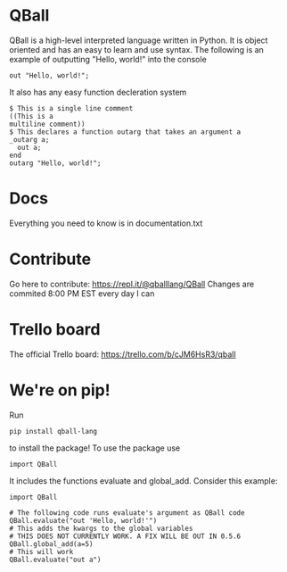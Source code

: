 # QBall
QBall is a high-level interpreted language written in Python. It is object oriented and has an easy to learn and use syntax. The following is an example of outputting "Hello, world!" into the console
```
out "Hello, world!";
```
It also has any easy function decleration system
```
$ This is a single line comment
((This is a
multiline comment))
$ This declares a function outarg that takes an argument a
_outarg a;
  out a;
end
outarg "Hello, world!";
```
# Docs
Everything you need to know is in documentation.txt
# Contribute
Go here to contribute: https://repl.it/@qballlang/QBall
Changes are commited 8:00 PM EST every day I can
# Trello board
The official Trello board: https://trello.com/b/cJM6HsR3/qball
# We're on pip!
Run 
```
pip install qball-lang
```
to install the package! To use the package use
```
import QBall
```
It includes the functions evaluate and global_add. Consider this example:
```
import QBall

# The following code runs evaluate's argument as QBall code
QBall.evaluate("out 'Hello, world!'")
# This adds the kwargs to the global variables
# THIS DOES NOT CURRENTLY WORK. A FIX WILL BE OUT IN 0.5.6
QBall.global_add(a=5)
# This will work
QBall.evaluate("out a")
```
